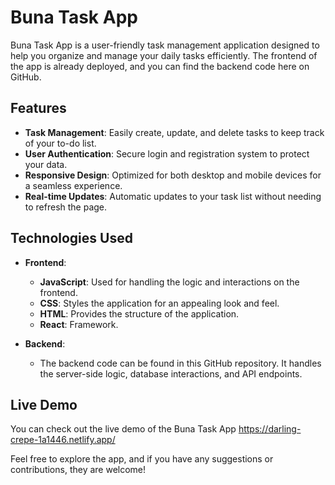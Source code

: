 # Buna Task App

Buna Task App is a user-friendly task management application designed to help you organize and manage your daily tasks efficiently. The frontend of the app is already deployed, and you can find the backend code here on GitHub.

## Features

- **Task Management**: Easily create, update, and delete tasks to keep track of your to-do list.
- **User Authentication**: Secure login and registration system to protect your data.
- **Responsive Design**: Optimized for both desktop and mobile devices for a seamless experience.
- **Real-time Updates**: Automatic updates to your task list without needing to refresh the page.

## Technologies Used

- **Frontend**: 
  - **JavaScript**: Used for handling the logic and interactions on the frontend.
  - **CSS**: Styles the application for an appealing look and feel.
  - **HTML**: Provides the structure of the application.
  - **React**: Framework.

- **Backend**:
  - The backend code can be found in this GitHub repository. It handles the server-side logic, database interactions, and API endpoints.

## Live Demo

You can check out the live demo of the Buna Task App https://darling-crepe-1a1446.netlify.app/

Feel free to explore the app, and if you have any suggestions or contributions, they are welcome!
